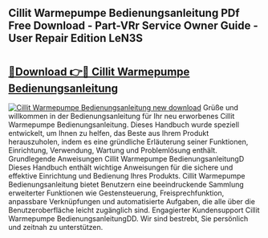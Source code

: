 ## Cillit Warmepumpe Bedienungsanleitung PDf Free Download - Part-VRr Service Owner Guide - User Repair Edition LeN3S

# <h2><a href="http://df4gpb3.blite.top/?on=Cillit+Warmepumpe+Bedienungsanleitung">🔗Download 👉🔴 Cillit Warmepumpe Bedienungsanleitung</a></h2>

[![Cillit Warmepumpe Bedienungsanleitung new download](https://i.imgur.com/lujVjoI.png)](http://df4gpb3.blite.top/?on=Cillit+Warmepumpe+Bedienungsanleitung)
Grüße und willkommen in der Bedienungsanleitung für Ihr neu erworbenes Cillit Warmepumpe Bedienungsanleitung. Dieses Handbuch wurde speziell entwickelt, um Ihnen zu helfen, das Beste aus Ihrem Produkt herauszuholen, indem es eine gründliche Erläuterung seiner Funktionen, Einrichtung, Verwendung, Wartung und Problemlösung enthält. Grundlegende Anweisungen Cillit Warmepumpe BedienungsanleitungD Dieses Handbuch enthält wichtige Anweisungen für die sichere und effektive Einrichtung und Bedienung Ihres Produkts. Cillit Warmepumpe Bedienungsanleitung bietet Benutzern eine beeindruckende Sammlung erweiterter Funktionen wie Gestensteuerung, Freisprechfunktion, anpassbare Verknüpfungen und automatisierte Aufgaben, die alle über die Benutzeroberfläche leicht zugänglich sind. Engagierter Kundensupport Cillit Warmepumpe BedienungsanleitungDD. Wir sind bestrebt, Sie persönlich und zeitnah zu unterstützen.
